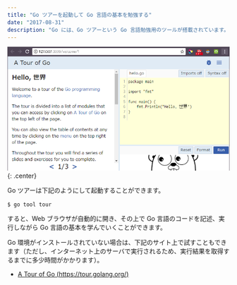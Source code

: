 ```yaml
---
title: "Go ツアーを起動して Go 言語の基本を勉強する"
date: "2017-08-31"
description: "Go には、Go ツアーという Go 言語勉強用のツールが搭載されています。まずはこれで一通り学んでみるのがよいでしょう。"
---
```


![go-tour.png](./go-tour.png){: .center}

Go ツアーは下記のようにして起動することができます。

~~~
$ go tool tour
~~~

すると、Web ブラウザが自動的に開き、その上で Go 言語のコードを記述、実行しながら Go 言語の基本を学んでいくことができます。

Go 環境がインストールされていない場合は、下記のサイト上で試すこともできます（ただし、インターネット上のサーバで実行されるため、実行結果を取得するまでに多少時間がかかります）。

- [A Tour of Go (https://tour.golang.org/)](https://tour.golang.org/)

